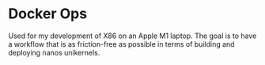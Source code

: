# Docker Ops

Used for my development of X86 on an Apple M1 laptop. The goal is to have a
workflow that is as friction-free as possible in terms of building and deploying
nanos unikernels.
